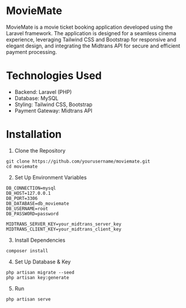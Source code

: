 ﻿# MovieMate
  MovieMate is a movie ticket booking application developed using the Laravel framework. The application is designed for a seamless cinema experience, leveraging Tailwind CSS and Bootstrap for responsive and elegant design, and integrating the Midtrans API for secure and efficient payment processing.
  
# Technologies Used
- Backend: Laravel (PHP)
- Database: MySQL
- Styling: Tailwind CSS, Bootstrap
- Payment Gateway: Midtrans API
  
# Installation
1. Clone the Repository
```
git clone https://github.com/yourusername/moviemate.git
cd moviemate
```

2. Set Up Environment Variables
```
DB_CONNECTION=mysql
DB_HOST=127.0.0.1
DB_PORT=3306
DB_DATABASE=db_moviemate
DB_USERNAME=root
DB_PASSWORD=password

MIDTRANS_SERVER_KEY=your_midtrans_server_key
MIDTRANS_CLIENT_KEY=your_midtrans_client_key
```

3.  Install Dependencies
```
composer install
```

4. Set Up Database & Key
```
php artisan migrate --seed
php artisan key:generate
```

5. Run
```
php artisan serve
```

